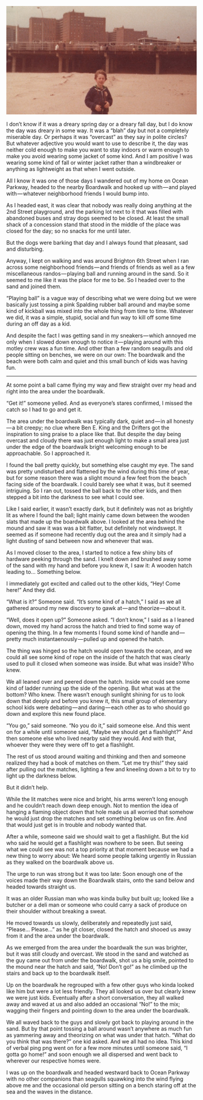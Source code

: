 <!-----
title: Playing on the Beach and Finding a Weird Hatch Under the Boardwalk
description: About the Time I Was Playing With Some Friends in the Sand Around Brighton 6th Street and I Stumbled Upon A Hatch Buried Under the Sand
date: '2018-05-28T17:28:31.118Z'
slug: 5c6e4178eeda
----->

![](../img/Playing-on-the-Beach-and-Finding-a-Weird-Hatch-Under-the-Boardwalk.jpg)

I don’t know if it was a dreary spring day or a dreary fall day, but I do know the day was dreary in some way. It was a “blah” day but not a completely miserable day. Or perhaps it was “overcast” as they say in polite circles? But whatever adjective you would want to use to describe it, the day was neither cold enough to make you want to stay indoors or warm enough to make you avoid wearing some jacket of some kind. And I am positive I was wearing some kind of fall or winter jacket rather than a windbreaker or anything as lightweight as that when I went outside.

All I know it was one of those days I wandered out of my home on Ocean Parkway, headed to the nearby Boardwalk and hooked up with — and played with — whatever neighborhood friends I would bump into.

As I headed east, it was clear that nobody was really doing anything at the 2nd Street playground, and the parking lot next to it that was filled with abandoned buses and stray dogs seemed to be closed. At least the small shack of a concession stand that stood in the middle of the place was closed for the day; so no snacks for me until later.

But the dogs were barking that day and I always found that pleasant, sad and disturbing.

Anyway, I kept on walking and was around Brighton 6th Street when I ran across some neighborhood friends — and friends of friends as well as a few miscellaneous randos — playing ball and running around in the sand. So it seemed to me like it was the place for me to be. So I headed over to the sand and joined them.

“Playing ball” is a vague way of describing what we were doing but we were basically just tossing a pink Spalding rubber ball around and maybe some kind of kickball was mixed into the whole thing from time to time. Whatever we did, it was a simple, stupid, social and fun way to kill off some time during an off day as a kid.

And despite the fact I was getting sand in my sneakers — which annoyed me only when I slowed down enough to notice it — playing around with this motley crew was a fun time. And other than a few random seagulls and old people sitting on benches, we were on our own: The boardwalk and the beach were both calm and quiet and this small bunch of kids was having fun.

***

At some point a ball came flying my way and flew straight over my head and right into the area under the boardwalk.

“Get it!” someone yelled. And as everyone’s stares confirmed, I missed the catch so I had to go and get it.

The area under the boardwalk was typically dark, quiet and — in all honesty — a bit creepy; no clue where Ben E. King and the Drifters got the inspiration to sing praise to a place like that. But despite the day being overcast and cloudy there was just enough light to make a small area just under the edge of the boardwalk bright welcoming enough to be approachable. So I approached it.

I found the ball pretty quickly, but something else caught my eye. The sand was pretty undisturbed and flattened by the wind during this time of year, but for some reason there was a slight mound a few feet from the beach facing side of the boardwalk. I could barely see what it was, but it seemed intriguing. So I ran out, tossed the ball back to the other kids, and then stepped a bit into the darkness to see what I could see.

Like I said earlier, it wasn’t exactly dark, but it definitely was not as brightly lit as where I found the ball; light mainly came down between the wooden slats that made up the boardwalk above. I looked at the area behind the mound and saw it was was a bit flatter, but definitely not windswept. It seemed as if someone had recently dug out the area and it simply had a light dusting of sand between now and whenever that was.

As I moved closer to the area, I started to notice a few shiny bits of hardware peeking through the sand. I knelt down and brushed away some of the sand with my hand and before you knew it, I saw it: A wooden hatch leading to… Something below.

I immediately got excited and called out to the other kids, “Hey! Come here!” And they did.

“What is it?” Someone said. “It’s some kind of a hatch,” I said as we all gathered around my new discovery to gawk at — and theorize — about it.

“Well, does it open up?” Someone asked. “I don’t know,” I said as a I leaned down, moved my hand across the hatch and tried to find some way of opening the thing. In a few moments I found some kind of handle and — pretty much instantaenously — pulled up and opened the hatch.

The thing was hinged so the hatch would open towards the ocean, and we could all see some kind of rope on the inside of the hatch that was clearly used to pull it closed when someone was inside. But what was inside? Who knew.

We all leaned over and peered down the hatch. Inside we could see some kind of ladder running up the side of the opening. But what was at the bottom? Who knew. There wasn’t enough sunlight shining for us to look down that deeply and before you knew it, this small group of elementary school kids were debating — and daring — each other as to who should go down and explore this new found place.

“You go,” said someone. “No you do it,” said someone else. And this went on for a while until someone said, “Maybe we should get a flashlight?” And then someone else who lived nearby said they would. And with that, whoever they were they were off to get a flashlight.

The rest of us stood around waiting and thinking and then and someone realized they had a book of matches on them. “Let me try this!” they said after pulling out the matches, lighting a few and kneeling down a bit to try to light up the darkness below.

But it didn’t help.

While the lit matches were nice and bright, his arms weren’t long enough and he couldn’t reach down deep enough. Not to mention the idea of hanging a flaming object down that hole made us all worried that somehow he would just drop the matches and set something below us on fire. And that would just get is in trouble and nobody wanted that.

After a while, someone said we should wait to get a flashlight. But the kid who said he would get a flashlight was nowhere to be seen. But seeing what we could see was not a top priority at that moment because we had a new thing to worry about: We heard some people talking urgently in Russian as they walked on the boardwalk above us.

The urge to run was strong but it was too late: Soon enough one of the voices made their way down the Boardwalk stairs, onto the sand below and headed towards straight us.

It was an older Russian man who was kinda bulky but built up; looked like a butcher or a deli man or someone who could carry a sack of produce on their shoulder without breaking a sweat.

He moved towards us slowly, deliberately and repeatedly just said, “Please… Please…” as he git closer, closed the hatch and shooed us away from it and the area under the boardwalk.

As we emerged from the area under the boardwalk the sun was brighter, but it was still cloudy and overcast. We stood in the sand and watched as the guy came out from under the boardwalk, shot us a big smile, pointed to the mound near the hatch and said, “No! Don’t go!” as he climbed up the stairs and back up to the boardwalk itself.

Up on the boardwalk he regrouped with a few other guys who kinda looked like him but were a lot less friendly. They all looked us over but clearly knew we were just kids. Eventually after a short conversation, they all walked away and waved at us and also added an occasional “No!” to the mix; wagging their fingers and pointing down to the area under the boardwalk.

We all waved back to the guys and slowly got back to playing around in the sand. But by that point tossing a ball around wasn’t anywhere as much fun as yammering away and theorizing on what was under that hatch. “What do you think that was there?” one kid asked. And we all had no idea. This kind of verbal ping png went on for a few more minutes until someone said, “I gotta go home!” and soon enough we all dispersed and went back to wherever our respective homes were.

I was up on the boardwalk and headed westward back to Ocean Parkway with no other companions than seagulls squawking into the wind flying above me and the occasional old person sitting on a bench staring off at the sea and the waves in the distance.
